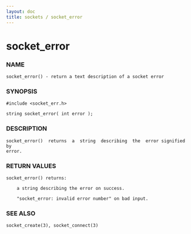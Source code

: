 ```yaml
---
layout: doc
title: sockets / socket_error
---
```

# socket_error

### NAME

    socket_error() - return a text description of a socket error

### SYNOPSIS

    #include <socket_err.h>

    string socket_error( int error );

### DESCRIPTION

    socket_error()  returns  a  string  describing  the  error signified by
    error.

### RETURN VALUES

    socket_error() returns:

        a string describing the error on success.

        "socket_error: invalid error number" on bad input.

### SEE ALSO

    socket_create(3), socket_connect(3)

